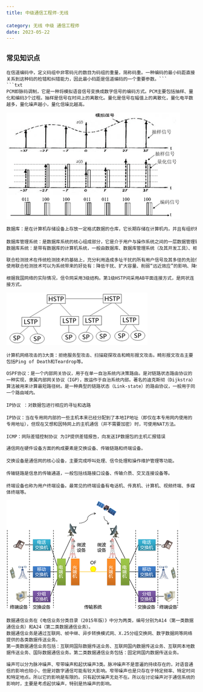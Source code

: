 ```yaml
---
title: 中级通信工程师-无线

category: 无线 中级 通信工程师
date: 2023-05-22
---
```

## `常见知识点`
```TXT
在信道编码中，定义码组中非零码元的数目为码组的重量，简称码重。一种编码的最小码距直接关系到这种码的检错和纠错能力，因此最小码距是信道编码的一个重要参数。```
```txt
PCM即脉码调制，它是一种将模拟语音信号变换成数字信号的编码方式。PCM主要包括抽样、量化和编码3个过程。抽样是信号在时间上的离散化。量化是信号在幅值上的离散化，量化电平数越多，量化噪声越小，量化信噪比越高。
```
![PCM脉码调制](../../src/assets/img/PCM%E5%8D%B3%E8%84%89%E7%A0%81%E8%B0%83%E5%88%B6.png)
```txt
数据库：是在计算机存储设备上存放一定格式数据的仓库，它长期存储在计算机内，并且有组织和可共享的数据集合。

数据库管理系统：是数据库系统的核心组成部分，它是介于用户与操作系统之间的一层数据管理软件，是用户和数据库的接口。采用数据库技术，实现数据独立于程序的统一管理。
数据库系统：是带有数据库的计算机系统，一般由数据库、数据库管理系统（及其开发工具）、相关的硬件、软件和各类人员组成。数据库系统的软件包括：DBMS、支持DBMS的操作系统、与数据库接口的高级语言和编译系统，以及以DBMS为核心的应用开发工具。各类人员包括数据库管理员、系统分析员和数据库设计人员，其中数据库管理员（Database Administrator，DBA）是负责数据库的建立、使用和维护的专门的人员。
```
```txt
联合检测技术在传统检测技术的基础上，充分利用造成多址干扰的所有用户信号及其多径的先验信息，把用户信号的分离当作一个统一的相互关联的联合检测过程来完成，从而具有优良的抗干扰性能，降低了系统对功率控制精度的要求，可以更加有效的利用上行链路频谱资源，显著提高系统容量，并削弱了“远近效应”的影响。
使用联合检测技术可以为系统带来的好处有：降低干扰、扩大容量、削弱“远近效应”的影响、降低功控的要求。
```
```
根据我国网络的实际情况，信令网采用3级结构。第1级HSTP间采用AB平面连接方式，是网状连接方式。
```
![信令网采用3级结构](../../src/assets/img/%E4%BF%A1%E4%BB%A4%E7%BD%91%E9%87%87%E7%94%A83%E7%BA%A7%E7%BB%93%E6%9E%84.png)

```TXT
计算机网络攻击的3大类：拒绝服务型攻击、扫描窥探攻击和畸形报文攻击。畸形报文攻击主要包括Ping of Death和Teardrop等。
```
```TXT
OSPF协议：是一个内部网关协议，用于在单一自治系统内决策路由。是对链路状态路由协议的一种实现，隶属内部网关协议（IGP），故运作于自治系统内部。著名的迪克斯彻（Dijkstra）算法被用来计算最短路径树。是一种典型的链路状态（Link-state）的路由协议，一般用于同一个路由域内。

IP协议 ：对数据包进行相应的寻址和选路

IP协议：当在专用网内部的一些主机本来已经分配到了本地IP地址（即仅在本专用网内使用的专用地址），但现在又想和因特网上的主机通信（并不需要加密）时，可使用NAT方法。

ICMP：网际差错控制协议 为IP提供差错报告，向发送IP数据包的主机汇报错误
```
```TXT
通信网在硬件设备方面的构成要素是交换设备、传输链路和终端设备。

交换设备是通信网的核心设备，主要完成呼叫处理、信令处理和操作维护管理等功能。

传输链路是信息的传输通道，一般包括线路接口设备、传输介质、交叉连接设备等。

终端设备也称为用户终端设备。最常见的终端设备有电话机、传真机、计算机、视频终端、多媒体终端等。
```
![通信网在硬件设备方面](../../src/assets/img/%E9%80%9A%E4%BF%A1%E7%BD%91%E5%9C%A8%E7%A1%AC%E4%BB%B6%E8%AE%BE%E5%A4%87%E6%96%B9%E9%9D%A2.png)

```
数据通信业务在《电信业务分类目录（2015年版）》中分为两类，编号分别为A14（第一类数据通信业务）和A24（第二类数据通信业务）。
数据通信业务是通过互联网、帧中继、异步转换模式网、X.25分组交换网、数字数据网等网络提供的各类数据传送业务。
第一类数据通信业务包括：互联网国际数据传送业务、互联网国内数据传送业务、互联网本地数据传送业务、国际数据通信业务。第二类数据通信业务包括：固定网国内数据传送业务。
```
```
噪声可以分为脉冲噪声、窄带噪声和起伏噪声3类。脉冲噪声不是普遍的持续存在的，对语音通信的影响也较小，但是对数字通信可能有较大影响。窄带噪声也是只存在于特定频率、特定时间和特定地点。所以它的影响是有限的。只有起伏噪声无处不在。所以在讨论噪声对于通信系统的影响时，主要是考虑起伏噪声，特别是热噪声的影响。
```
